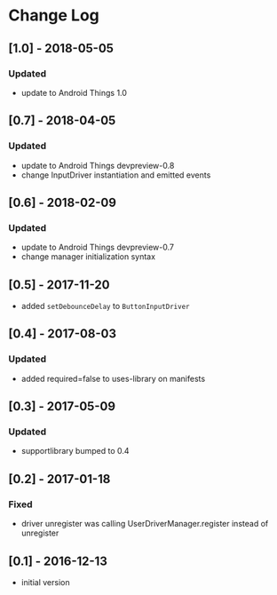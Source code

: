 # Change Log

## [1.0] - 2018-05-05
### Updated
- update to Android Things 1.0

## [0.7] - 2018-04-05
### Updated
- update to Android Things devpreview-0.8
- change InputDriver instantiation and emitted events

## [0.6] - 2018-02-09
### Updated
- update to Android Things devpreview-0.7
- change manager initialization syntax

## [0.5] - 2017-11-20
- added `setDebounceDelay` to `ButtonInputDriver`

## [0.4] - 2017-08-03
### Updated
- added required=false to uses-library on manifests

## [0.3] - 2017-05-09
### Updated
- supportlibrary bumped to 0.4

## [0.2] - 2017-01-18
### Fixed
- driver unregister was calling UserDriverManager.register instead of unregister

## [0.1] - 2016-12-13
- initial version
